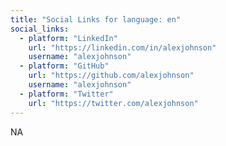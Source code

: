 ```yaml
---
title: "Social Links for language: en"
social_links:
  - platform: "LinkedIn"
    url: "https://linkedin.com/in/alexjohnson"
    username: "alexjohnson"
  - platform: "GitHub"
    url: "https://github.com/alexjohnson"
    username: "alexjohnson"
  - platform: "Twitter"
    url: "https://twitter.com/alexjohnson"
---
```


NA
